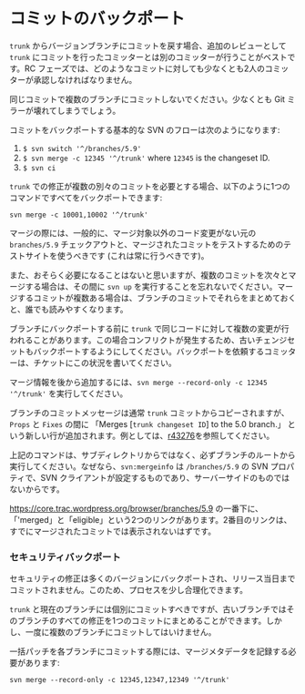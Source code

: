 <!--
# Backporting Commits
-->

# コミットのバックポート

<!--
When porting a commit from `trunk` back to versioned branches, it’s best done by different committer than the one who made the `trunk` commit, as an extra layer of review. During the RC phase, at least two committers must sign off on any commit.
-->

`trunk` からバージョンブランチにコミットを戻す場合、追加のレビューとして `trunk` にコミットを行ったコミッターとは別のコミッターが行うことがベストです。RC フェーズでは、どのようなコミットに対しても少なくとも2人のコミッターが承認しなければなりません。

<!--
Do not commit to multiple branches in the same commit. This will, at a minimum, break the Git mirrors.
-->

同じコミットで複数のブランチにコミットしないでください。少なくとも Git ミラーが壊れてしまうでしょう。

<!--
A basic SVN flow to backport a commit could look like this:
-->

コミットをバックポートする基本的な SVN のフローは次のようになります:

1.  `$ svn switch '^/branches/5.9'`
2.  `$ svn merge -c 12345 '^/trunk'` where `12345` is the changeset ID.
3.  `$ svn ci`

<!--
If the fix in `trunk` required multiple separate commits, you can backport them all in a single command like this:
-->

`trunk` での修正が複数の別々のコミットを必要とする場合、以下のように1つのコマンドですべてをバックポートできます:

`svn merge -c 10001,10002 '^/trunk'`

<!--
For merges you should generally use a pristine `branches/5.9` checkout that has no code changes other than what’s being merged and a test site for testing the merged commit on (which you should always do).
-->

マージの際には、一般的に、マージ対象以外のコード変更がない元の `branches/5.9` チェックアウトと、マージされたコミットをテストするためのテストサイトを使うべきです (これは常に行うべきです)。

<!--
Also, although you’ll probably never need it, if you’re merging multiple commits one after each other, don’t forget to run `svn up` between them. If what you need to merge has multiple commits, also feel free to squash them down for the branch commit to make it easier for everyone reading.
-->

また、おそらく必要になることはないと思いますが、複数のコミットを次々とマージする場合は、その間に `svn up` を実行することを忘れないでください。マージするコミットが複数ある場合は、ブランチのコミットでそれらをまとめておくと、誰でも読みやすくなります。

<!--
Sometimes multiple changes to the same code are made in `trunk` before they are ported to a branch.  In this case, you will get conflicts, so be sure to port the older changesets as well.  Committers asking for a backport should indicate this situation on the ticket.
-->

ブランチにバックポートする前に `trunk` で同じコードに対して複数の変更が行われることがあります。この場合コンフリクトが発生するため、古いチェンジセットもバックポートするようにしてください。バックポートを依頼するコミッターは、チケットにこの状況を書いてください。

<!--
To add the merge info afterwards you can run `svn merge --record-only -c 12345 '^/trunk'`.
-->

マージ情報を後から追加するには、`svn merge --record-only -c 12345 '^/trunk'` を実行してください。

<!--
The branch commit message will generally be copied from the `trunk` commit(s), but adds a new line between `Props` and `Fixes` which says, “Merges \[`trunk changeset ID`\] to the 5.0 branch.” For an example, see [r43276](https://core.trac.wordpress.org/changeset/43276/).
-->

ブランチのコミットメッセージは通常 `trunk` コミットからコピーされますが、`Props` と `Fixes` の間に 「Merges \[`trunk changeset ID`] to the 5.0 branch.」 という新しい行が追加されます。例としては、[r43276](https://core.trac.wordpress.org/changeset/43276/)を参照してください。

<!--
Make sure to run the above commands from the branch root, and not from a sub directory. The reason for this is that the `svn:mergeinfo` is a SVN property on `/branches/5.9` which the SVN client sets, it’s not a server side thing.
-->

上記のコマンドは、サブディレクトリからではなく、必ずブランチのルートから実行してください。なぜなら、`svn:mergeinfo` は `/branches/5.9` の SVN プロパティで、SVN クライアントが設定するものであり、サーバーサイドのものではないからです。

<!--
At the bottom of https://core.trac.wordpress.org/browser/branches/5.9 you see two links, ‘merged’ and ‘eligible’. The second one shouldn’t list commits which are already merged.
-->

https://core.trac.wordpress.org/browser/branches/5.9 の一番下に、「'merged」と「eligible」という2つのリンクがあります。2番目のリンクは、すでにマージされたコミットでは表示されないはずです。

<!--
### Security Backports
-->

### セキュリティバックポート

<!--
Security fixes are backported to many versions, and are not committed until the day of a release. Because of this, the process can be streamlined a bit.
-->

セキュリティの修正は多くのバージョンにバックポートされ、リリース当日までコミットされません。このため、プロセスを少し合理化できます。

<!--
You should still make individual commits to `trunk` and the current branch, but on the older branches you can make a single commit with all of the fixes for that branch. Do not commit to multiple branches at once, though.
-->

`trunk` と現在のブランチには個別にコミットすべきですが、古いブランチではそのブランチのすべての修正を1つのコミットにまとめることができます。しかし、一度に複数のブランチにコミットしてはいけません。

<!--
When committing the bulk patch to each branch, you still need to record the merge metadata with:
-->

一括パッチを各ブランチにコミットする際には、マージメタデータを記録する必要があります:

```
svn merge --record-only -c 12345,12347,12349 '^/trunk'
```
